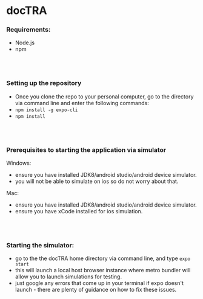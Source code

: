 # docTRA


### Requirements:
  - Node.js
  - npm
<br>
<br>


### Setting up the repository
  - Once you clone the repo to your personal computer, go to the directory via command line and enter the following commands:
  - `npm install -g expo-cli`
  - `npm install`
<br>
<br>  


### Prerequisites to starting the application via simulator
Windows:
  - ensure you have installed JDK8/android studio/android device simulator.
  - you will not be able to simulate on ios so do not worry about that.

Mac:
  - ensure you have installed JDK8/android studio/android device simulator.
  - ensure you have xCode installed for ios simulation.
<br>
<br>


### Starting the simulator:
  - go to the the docTRA home directory via command line, and type `expo start`
  - this will launch a local host browser instance where metro bundler will allow you to launch simulations for testing.
  - just google any errors that come up in your terminal if expo doesn't launch - there are plenty of guidance on how to fix these issues.
